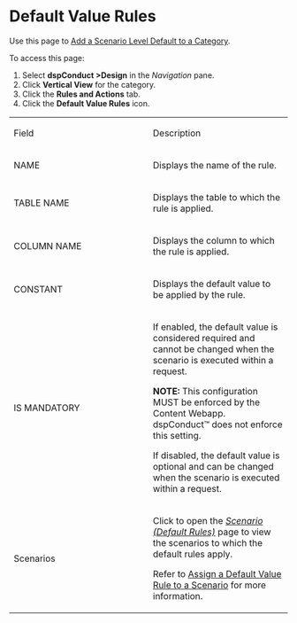 # Default Value Rules

<div class="use">

Use this page to [Add a Scenario Level Default to a
Category](../Use_Cases/Add_a_Scenario_Level_Default_Value_Rule_to_a_Category.htm).

</div>

To access this page:

1.  Select <span style="font-weight: bold;">dspConduct
    \></span>**Design** in the *Navigation* pane.
2.  Click **Vertical View** for the category.
3.  Click the <span style="font-weight: bold;">Rules and Actions</span>
    tab.
4.  Click the **Default Value Rules** icon.

<table>
<colgroup>
<col style="width: 50%" />
<col style="width: 50%" />
</colgroup>
<tbody>
<tr class="odd">
<td><p>Field</p></td>
<td><p>Description</p></td>
</tr>
<tr class="even">
<td><p>NAME</p></td>
<td><p>Displays the name of the rule.</p></td>
</tr>
<tr class="odd">
<td><p>TABLE NAME</p></td>
<td><p>Displays the table to which the rule is applied.</p></td>
</tr>
<tr class="even">
<td><p>COLUMN NAME</p></td>
<td><p>Displays the column to which the rule is applied.</p></td>
</tr>
<tr class="odd">
<td><p>CONSTANT</p></td>
<td><p>Displays the default value to be applied by the rule.</p></td>
</tr>
<tr class="even">
<td><p>IS MANDATORY</p></td>
<td><p>If enabled, the default value is considered required and cannot be changed when the scenario is executed within a request.</p>
<p><strong>NOTE:</strong> This configuration MUST be enforced by the Content Webapp. dspConduct™ does not enforce this setting.</p>
<p>If disabled, the default value is optional and can be changed when the scenario is executed within a request.</p></td>
</tr>
<tr class="odd">
<td><p>Scenarios</p></td>
<td><p>Click to open the <span style="font-style: italic;"><a href="Scenario_Default_Rules.htm">Scenario (Default Rules)</a></span> page to view the scenarios to which the default rules apply.</p>
<p>Refer to <a href="../Use_Cases/Assign_a_Default_Value_Rule_to_a_Scenario.htm">Assign a Default Value Rule to a Scenario</a> for more information.</p></td>
</tr>
</tbody>
</table>
